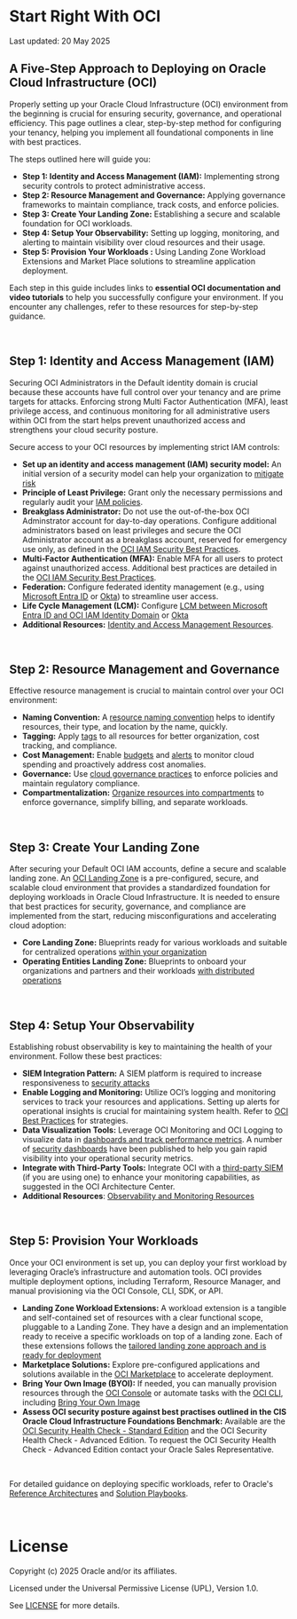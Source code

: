 # Start Right With OCI

Last updated: 20 May 2025

## A Five-Step Approach to Deploying on Oracle Cloud Infrastructure (OCI)

Properly setting up your Oracle Cloud Infrastructure (OCI) environment from the beginning is crucial for ensuring security, governance, and operational efficiency. This page outlines a clear, step-by-step method for configuring your tenancy, helping you implement all foundational components in line with best practices.

The steps outlined here will guide you: 

- **Step 1: Identity and Access Management (IAM):** Implementing strong security controls to protect administrative access.  
- **Step 2: Resource Management and Governance:** Applying governance frameworks to maintain compliance, track costs, and enforce policies.  
- **Step 3: Create Your Landing Zone:** Establishing a secure and scalable foundation for OCI workloads.  
- **Step 4: Setup Your Observability:** Setting up logging, monitoring, and alerting to maintain visibility over cloud resources and their usage. 
- **Step 5: Provision Your Workloads :** Using Landing Zone Workload Extensions and Market Place solutions to streamline application deployment.  

Each step in this guide includes links to **essential OCI documentation and video tutorials** to help you successfully configure your environment. If you encounter any challenges, refer to these resources for step-by-step guidance.  

&nbsp;

## Step 1: Identity and Access Management (IAM)

Securing OCI Administrators in the Default identity domain is crucial because these accounts have full control over your tenancy and are prime targets for attacks. Enforcing strong Multi Factor Authentication (MFA), least privilege access, and continuous monitoring for all administrative users within OCI from the start helps prevent unauthorized access and strengthens your cloud security posture. 

Secure access to your OCI resources by implementing strict IAM controls:

- **Set up an identity and access management (IAM) security model:** An initial version of a security model can help your organization to [mitigate risk](https://docs.oracle.com/en-us/iaas/Content/Identity/Concepts/overview.htm#Example)
- **Principle of Least Privilege:** Grant only the necessary permissions and regularly audit your [IAM policies](https://www.ateam-oracle.com/post/oci-iam-policies-best-practices).
- **Breakglass Administrator:** Do not use the out-of-the-box OCI Adminstrator account for day-to-day operations. Configure additional administrators based on least privileges and secure the OCI Administrator account as a breakglass account, reserved for emergency use only, as defined in the [OCI IAM Security Best Practices](https://docs.oracle.com/en-us/iaas/Content/Security/Reference/iam_security.htm#Securing_IAM).
- **Multi‑Factor Authentication (MFA):** Enable MFA for all users to protect against unauthorized access. Additional best practices are detailed in the [OCI IAM Security Best Practices](https://docs.oracle.com/en-us/iaas/Content/Security/Reference/iam_security.htm#Securing_IAM).
- **Federation:** Configure federated identity management (e.g., using [Microsoft Entra ID](https://docs.oracle.com/en-us/iaas/Content/Identity/tutorials/azure_ad/sso_azure/azure_sso.htm) or [Okta](https://docs.oracle.com/en/learn/integrating-identity-domains-with-okta/index.html#introduction)) to streamline user access.
- **Life Cycle Management (LCM):** Configure [LCM between Microsoft Entra ID and OCI IAM Identity Domain](https://docs.oracle.com/en-us/iaas/Content/Identity/tutorials/azure_ad/lifecycle_azure/01-config-azure-template.htm) or [Okta](https://docs.oracle.com/en-us/iaas/Content/Identity/tutorials/okta/lifecycle_okta/okta-lifecycle.htm)
- **Additional Resources:** [Identity and Access Management Resources](https://github.com/oracle-quickstart/oci-self-service-security-guide/tree/main/3-Identity-and-Access-Management).

&nbsp;

## Step 2: Resource Management and Governance

Effective resource management is crucial to maintain control over your OCI environment:

- **Naming Convention:** A [resource naming convention](https://github.com/oracle-devrel/technology-engineering/blob/main/landing-zones/commons/resource_naming_conventions.md) helps to identify resources, their type, and location by the name, quickly.
- **Tagging:** Apply [tags](https://docs.oracle.com/en-us/iaas/Content/Tagging/Concepts/taggingoverview.htm) to all resources for better organization, cost tracking, and compliance.
- **Cost Management:** Enable [budgets](https://docs.oracle.com/en-us/iaas/Content/Billing/Tasks/managingbudgets.htm) and [alerts](https://docs.oracle.com/en-us/iaas/Content/Billing/Tasks/managingalertrules.htm) to monitor cloud spending and proactively address cost anomalies.
- **Governance:** Use [cloud governance practices](https://docs.oracle.com/en/solutions/foundational-oci-governance-model/index.html) to enforce policies and maintain regulatory compliance.
- **Compartmentalization:** [Organize resources into compartments](https://docs.oracle.com/en-us/iaas/Content/Identity/Tasks/managingcompartments.htm#Working) to enforce governance, simplify billing, and separate workloads.

&nbsp;

## Step 3: Create Your Landing Zone

After securing your Default OCI IAM accounts, define a secure and scalable landing zone. An [OCI Landing Zone](https://github.com/oci-landing-zones/) is a pre-configured, secure, and scalable cloud environment that provides a standardized foundation for deploying workloads in Oracle Cloud Infrastructure. It is needed to ensure that best practices for security, governance, and compliance are implemented from the start, reducing misconfigurations and accelerating cloud adoption:

- **Core Landing Zone:** Blueprints ready for various workloads and suitable for centralized operations [within your organization](https://github.com/oci-landing-zones/terraform-oci-core-landingzone)
- **Operating Entities Landing Zone:** Blueprints to onboard your organizations and partners and their workloads [with distributed operations](https://github.com/oci-landing-zones/oci-landing-zone-operating-entities) 

&nbsp;

## Step 4: Setup Your Observability

Establishing robust observability is key to maintaining the health of your environment. Follow these best practices:

- **SIEM Integration Pattern:** A SIEM platform is required to increase responsiveness to [security attacks](https://www.ateam-oracle.com/post/integrating-siem-with-oracle-cloud-applications)
- **Enable Logging and Monitoring:** Utilize OCI’s logging and monitoring services to track your resources and applications. Setting up alerts for operational insights is crucial for maintaining system health. Refer to [OCI Best Practices](https://docs.oracle.com/en/solutions/oci-best-practices/index.html) for strategies.
- **Data Visualization Tools:** Leverage OCI Monitoring and OCI Logging to visualize data in [dashboards and track performance metrics](https://docs.oracle.com/en-us/iaas/Content/Dashboards/Tasks/dashboards.htm). A number of [security dashboards](https://blogs.oracle.com/observability/post/oracle-cloud-infrastructure-security-fundamentals-dashboards-using-oci-logging-analytics) have been published to help you gain rapid visibility into your operational security metrics.
- **Integrate with Third-Party Tools:** Integrate OCI with a [third-party SIEM](https://docs.oracle.com/solutions/?q=SIEM&cType=reference-architectures%2Csolution-playbook%2Cbuilt-deployed&sort=date-desc&lang=en) (if you are using one) to enhance your monitoring capabilities, as suggested in the OCI Architecture Center.
- **Additional Resources**: [Observability and Monitoring Resources](https://github.com/oracle-quickstart/oci-self-service-security-guide/tree/main/1-Logging-Monitoring-and-Alerting)

&nbsp;

## Step 5: Provision Your Workloads 

Once your OCI environment is set up, you can deploy your first workload by leveraging Oracle’s infrastructure and automation tools. OCI provides multiple deployment options, including 
Terraform, Resource Manager, and manual provisioning via the OCI Console, CLI, SDK, or API.

- **Landing Zone Workload Extensions:** A workload extension is a tangible and self-contained set of resources with a clear functional scope, pluggable to a Landing Zone. They have a design and an implementation ready to receive a specific workloads on top of a landing zone. Each of these extensions follows the [tailored landing zone approach and is ready for deployment](https://github.com/oci-landing-zones/oci-landing-zone-operating-entities/tree/master/workload-extensions)
- **Marketplace Solutions:** Explore pre-configured applications and solutions available in the [OCI Marketplace](https://cloudmarketplace.oracle.com/marketplace/en_US/homePage.jspx) to accelerate deployment.
- **Bring Your Own Image (BYOI):** If needed, you can manually provision resources through the [OCI Console](https://docs.oracle.com/en-us/iaas/Content/GSG/Tasks/launchinginstance.htm) or automate tasks with the [OCI CLI](https://docs.oracle.com/en-us/iaas/Content/API/Concepts/cliconcepts.htm), including [Bring Your Own Image](https://docs.oracle.com/en-us/iaas/Content/Compute/References/bringyourownimage.htm)
- **Assess OCI security posture against best practises outlined in the CIS Oracle Cloud Infrastructure Foundations Benchmark:** Available are the [OCI Security Health Check - Standard Edition](https://github.com/oracle-devrel/technology-engineering/tree/main/security/security-design/shared-assets/oci-security-health-check-standard) and the OCI Security Health Check - Advanced Edition. To request the OCI Security Health Check - Advanced Edition contact your Oracle Sales Representative. 

&nbsp;

For detailed guidance on deploying specific workloads, refer to Oracle's [Reference Architectures](https://www.oracle.com/cloud/architecture-center/) and [Solution Playbooks](https://docs.oracle.com/solutions/).

&nbsp;

# License

Copyright (c) 2025 Oracle and/or its affiliates.

Licensed under the Universal Permissive License (UPL), Version 1.0.

See [LICENSE](https://github.com/oracle-devrel/technology-engineering/blob/main/LICENSE) for more details.